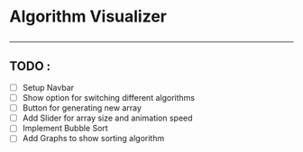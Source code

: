 # Algorithm Visualizer <hr/>

## TODO :

- [ ] Setup Navbar
- [ ] Show option for switching different algorithms
- [ ] Button for generating new array
- [ ] Add Slider for array size and animation speed
- [ ] Implement Bubble Sort
- [ ] Add Graphs to show sorting algorithm
